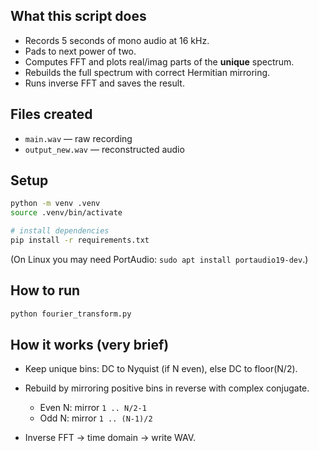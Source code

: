 ## What this script does

* Records 5 seconds of mono audio at 16 kHz.
* Pads to next power of two.
* Computes FFT and plots real/imag parts of the **unique** spectrum.
* Rebuilds the full spectrum with correct Hermitian mirroring.
* Runs inverse FFT and saves the result.

## Files created

* `main.wav` — raw recording
* `output_new.wav` — reconstructed audio

## Setup

```bash
python -m venv .venv
source .venv/bin/activate 

# install dependencies
pip install -r requirements.txt
```

(On Linux you may need PortAudio: `sudo apt install portaudio19-dev`.)

## How to run

```bash
python fourier_transform.py
```

## How it works (very brief)

* Keep unique bins: DC to Nyquist (if N even), else DC to floor(N/2).
* Rebuild by mirroring positive bins in reverse with complex conjugate.

  * Even N: mirror `1 .. N/2-1`
  * Odd N: mirror `1 .. (N-1)/2`
* Inverse FFT → time domain → write WAV.
